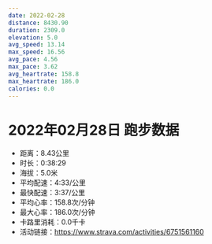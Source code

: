 ```yaml
---
date: 2022-02-28
distance: 8430.90
duration: 2309.0
elevation: 5.0
avg_speed: 13.14
max_speed: 16.56
avg_pace: 4.56
max_pace: 3.62
avg_heartrate: 158.8
max_heartrate: 186.0
calories: 0.0
---
```


# 2022年02月28日 跑步数据

- 距离：8.43公里
- 时长：0:38:29
- 海拔：5.0米
- 平均配速：4:33/公里
- 最快配速：3:37/公里
- 平均心率：158.8次/分钟
- 最大心率：186.0次/分钟
- 卡路里消耗：0.0千卡
- 活动链接：https://www.strava.com/activities/6751561160
